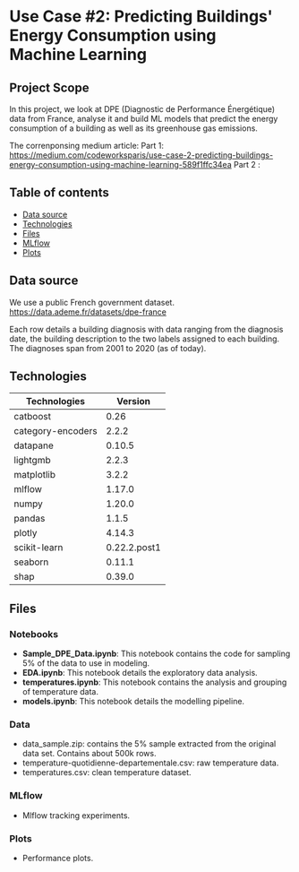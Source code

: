 # Use Case #2: Predicting Buildings' Energy Consumption using Machine Learning

## Project Scope

In this project, we look at DPE (Diagnostic de Performance Énergétique) data from France, analyse it and build ML models that predict the energy consumption of a building as well as its greenhouse gas emissions.

The correnponsing medium article:
Part 1: https://medium.com/codeworksparis/use-case-2-predicting-buildings-energy-consumption-using-machine-learning-589f1ffc34ea
Part 2 : 

## Table of contents
* [Data source](#data-source)
* [Technologies](#technologies)
* [Files](#Files)
* [MLflow](#MLflow)
* [Plots](#Plots)

## Data source
We use a public French government dataset.
https://data.ademe.fr/datasets/dpe-france

Each row details a building diagnosis with data ranging from the diagnosis date, the building description to the two labels assigned to each building.
The diagnoses span from 2001 to 2020 (as of today).

## Technologies
|  Technologies | Version  |
|---|---|
|  catboost| 0.26 |
|  category-encoders | 2.2.2 |
|  datapane |  0.10.5 |
|  lightgmb | 2.2.3 |
|  matplotlib |  3.2.2  |
|  mlflow | 1.17.0 |
|  numpy | 1.20.0 | 
|  pandas | 1.1.5 |
|  plotly| 4.14.3 |
|  scikit-learn | 0.22.2.post1 |
|  seaborn |  0.11.1  |
|  shap | 0.39.0 |

## Files
### Notebooks
- **Sample_DPE_Data.ipynb**: This notebook contains the code for sampling 5% of the data to use in modeling.
- **EDA.ipynb**: This notebook details the exploratory data analysis.
- **temperatures.ipynb**: This notebook contains the analysis and grouping of temperature data.
- **models.ipynb**: This notebook details the modelling pipeline.

### Data
- data_sample.zip: contains the 5% sample extracted from the original data set. Contains about 500k rows.
- temperature-quotidienne-departementale.csv: raw temperature data.
- temperatures.csv: clean temperature dataset.

### MLflow
- Mlflow tracking experiments.

### Plots
- Performance plots.

